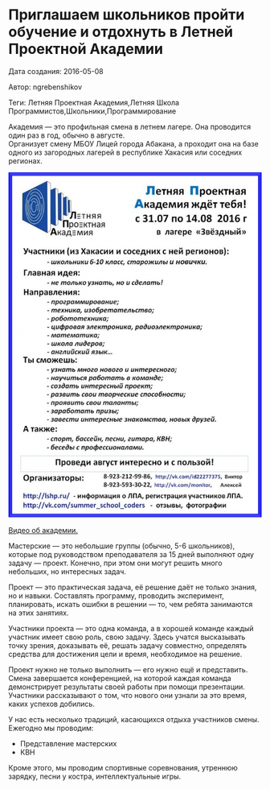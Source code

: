 # Приглашаем школьников пройти обучение и отдохнуть в Летней Проектной Академии

Дата создания: 2016-05-08

Автор: ngrebenshikov

Теги: Летняя Проектная Академия,Летняя Школа Программистов,Школьники,Программирование

Академия — это профильная смена в летнем лагере. Она проводится один раз в год, обычно в августе.  
Организует смену МБОУ Лицей города Абакана, а проходит она на базе одного из загородных лагерей в республике Хакасия или соседних регионах.    
  
 ![](../images/076ddb3493.jpg)  
  
[Видео об академии.](https://vimeo.com/49578192)  
  
Мастерские — это небольшие группы (обычно, 5-6 школьников), которые под руководством преподавателя за 15 дней выполняют одну задачу — проект. Конечно, при этом они могут решить много небольших, но интересных задач.  
  
Проект — это практическая задача, её решение даёт не только знания, но и навыки. Составлять программу, проводить эксперимент, планировать, искать ошибки в решении — то, чем ребята занимаются на этих занятиях.  
  
Участники проекта — это одна команда, а в хорошей команде каждый участник имеет свою роль, свою задачу. Здесь учатся высказывать точку зрения, доказывать её, решать задачу совместно, определять средства для достижения цели и время, необходимое на решение.  
  
Проект нужно не только выполнить — его нужно ещё и представить. Смена завершается конференцией, на которой каждая команда демонстрирует результаты своей работы при помощи презентации. Участники рассказывают о том, что нового они узнали за это время, каких успехов добились.  
  
У нас есть несколько традиций, касающихся отдыха участников смены. Ежегодно мы проводим:

- Представление мастерских
- КВН

  
Кроме этого, мы проводим спортивные соревнования, утреннюю зарядку, песни у костра, интеллектуальные игры.